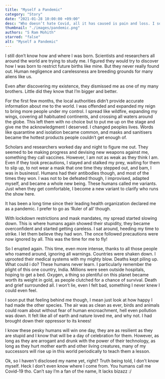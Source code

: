 ```yaml
---
title: "Myself a Pandemic"
category: "Story"
date: "2021-01-28 10:00:00 +09:00"
desc: "Who doesn’t hate Covid, all it has caused is pain and loss. I sometimes wonder what did we ever do to deserve this. Well, if viruses could speak we might just have this answer…"
thumbnail: "./images/pandemic.png"
authors: "S Ram Mohith"
starred: "false"
alt: "Myself a Pandemic"
---
```


I still don’t know how and where I was born. Scientists and researchers all around the world are trying to study me. I figured they would try to discover how I was born to restrict future births like mine. But they never really found out. Human negligence and carelessness are breeding grounds for many aliens like us.  

Even after discovering my existence, they dismissed me as one of my many brothers. Little did they know that I’m bigger and better.

For the first few months, the local authorities didn’t provide accurate information about me to the world. I was offended and expanded my reign to bring more people under my control. I spread like wildfire, expanding my wings, covering all habituated continents, and crossing all waters around the globe. This left them with no choice but to put me up on the stage and give me the acknowledgment I deserved. I changed peoples lives. Words like quarantine and isolation became common, and masks and sanitisers became the hottest products people couldn’t get enough of.

Scholars and researchers worked day and night to figure me out. They seemed to be making progress and devising new weapons against me, something they call vaccines. However, I am not as weak as they think I am. Even if they took precautions, I stayed and stalked my prey, waiting for them to slip up, to not wear a mask that one time they stepped out, and bam, I was in business!. Humans had their antibodies though, and most of the times they won. I was not to be defeated though, I improvised, adapted myself, and became a whole new being. These humans called me variants. Just when they get comfortable, I become a new variant to clarify who runs the show here.

It has been a long time since their leading health organization declared me as a pandemic. I prefer to go as ‘Ruler of all’ though.

With lockdown restrictions and mask mandates, my spread started slowing down. This is where humans again showed their stupidity, they became overconfident and started getting careless. I sat around, heeding my time to strike. I let them believe they had won. The once followed precautions were now ignored by all. This was the time for me to fly!

So I erupted again. This time, even more intense, thanks to all those people who roamed around, ignoring all warnings. Countries were shaken down. I uprooted their medical systems with my mighty blow. Deaths kept piling up. What could i do? These humans never learn. I particularly remember the plight of this one country, India. Millions were seen outside hospitals, hoping to get a bed. Oxygen, a thing so plentiful on this planet became worth its weight in gold, as people clutched for a chance of survival. Death and grief surrounded all. I won’t lie, even I felt bad, something I never knew I could even feel. 

I soon put that feeling behind me though, I mean just look at how happy I had made the other species. The air was as clean as ever, birds and animals could roam about without fear of human encroachment, hell even pollution was down. It felt like all of earth and nature loved me, and why not. I had brought down their oppressor to its knees!

I know these pesky humans will win one day, they are as resilient as they are stupid and I know that will be a day of celebration for them. However,  as long as they are arrogant and drunk with the power of their technology, as long as they hurt mother earth and other living creatures, many of my successors will rise up in this world periodically to teach them a lesson. 

Ok, so I haven't disclosed my name yet, right? Truth being told, I don’t know myself. Heck I don’t even know where I come from. You humans call me Covid-19 tho. Can’t say I’m a fan of the name, It lacks bizazz :/

